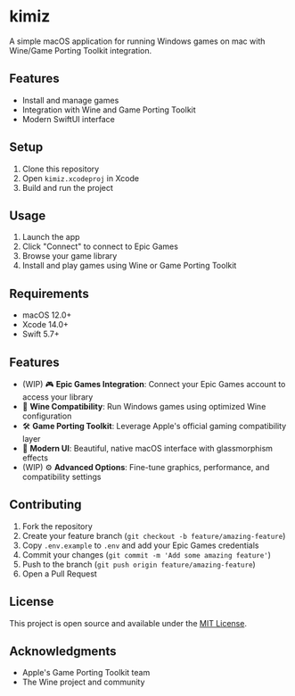# kimiz

A simple macOS application for running Windows games on mac with Wine/Game Porting Toolkit integration.

## Features

- Install and manage games
- Integration with Wine and Game Porting Toolkit
- Modern SwiftUI interface

## Setup

1. Clone this repository
2. Open `kimiz.xcodeproj` in Xcode
3. Build and run the project

## Usage

1. Launch the app
2. Click "Connect" to connect to Epic Games
3. Browse your game library
4. Install and play games using Wine or Game Porting Toolkit

## Requirements

- macOS 12.0+
- Xcode 14.0+
- Swift 5.7+

## Features

- (WIP) 🎮 **Epic Games Integration**: Connect your Epic Games account to access your library
- 🍷 **Wine Compatibility**: Run Windows games using optimized Wine configuration
- 🛠 **Game Porting Toolkit**: Leverage Apple's official gaming compatibility layer
- 🎯 **Modern UI**: Beautiful, native macOS interface with glassmorphism effects
- (WIP) ⚙️ **Advanced Options**: Fine-tune graphics, performance, and compatibility settings

## Contributing

1. Fork the repository
2. Create your feature branch (`git checkout -b feature/amazing-feature`)
3. Copy `.env.example` to `.env` and add your Epic Games credentials
4. Commit your changes (`git commit -m 'Add some amazing feature'`)
5. Push to the branch (`git push origin feature/amazing-feature`)
6. Open a Pull Request

## License

This project is open source and available under the [MIT License](LICENSE).

## Acknowledgments

- Apple's Game Porting Toolkit team
- The Wine project and community
